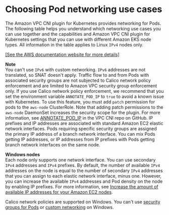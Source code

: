 # Choosing Pod networking use cases<a name="pod-networking-use-cases"></a>

The Amazon VPC CNI plugin for Kubernetes provides networking for Pods\. The following table helps you understand which networking use cases you can use together and the capabilities and Amazon VPC CNI plugin for Kubernetes settings that you can use with different Amazon EKS node types\. All information in the table applies to Linux `IPv4` nodes only\.

[\[See the AWS documentation website for more details\]](http://docs.aws.amazon.com/eks/latest/userguide/pod-networking-use-cases.html)

**Note**  
You can't use `IPv6` with custom networking\.
`IPv6` addresses are not translated, so SNAT doesn't apply\.
Traffic flow to and from Pods with associated security groups are not subjected to Calico network policy enforcement and are limited to Amazon VPC security group enforcement only\. 
If you use Calico network policy enforcement, we recommend that you set the environment variable `ANNOTATE_POD_IP` to `true` to avoid a known issue with Kubernetes\. To use this feature, you must add `patch` permission for pods to the `aws-node` ClusterRole\. Note that adding patch permissions to the `aws-node` DaemonSet increases the security scope for the plugin\. For more information, see [ANNOTATE\_POD\_IP](https://github.com/aws/amazon-vpc-cni-k8s/?tab=readme-ov-file#annotate_pod_ip-v193) in the VPC CNI repo on GitHub\.
IP prefixes and IP addresses are associated with standard Amazon EC2 elastic network interfaces\. Pods requiring specific security groups are assigned the primary IP address of a branch network interface\. You can mix Pods getting IP addresses, or IP addresses from IP prefixes with Pods getting branch network interfaces on the same node\.

**Windows nodes**  
Each node only supports one network interface\. You can use secondary `IPv4` addresses and `IPv4` prefixes\. By default, the number of available `IPv4` addresses on the node is equal to the number of secondary `IPv4` addresses that you can assign to each elastic network interface, minus one\. However, you can increase the available `IPv4` addresses and Pod density on the node by enabling IP prefixes\. For more information, see [Increase the amount of available IP addresses for your Amazon EC2 nodes](cni-increase-ip-addresses.md)\.

Calico network policies are supported on Windows\. You can't use [security groups for Pods](security-groups-for-pods.md) or [custom networking](cni-custom-network.md) on Windows\.